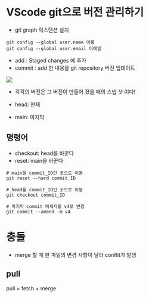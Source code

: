 
# VScode git으로 버전 관리하기

- git graph 익스텐션 설치

```git
git config --global user.name 이름
git config --global user.email 이메일
```

- add : Staged changes 에 추가
- commit : add 한 내용을 git repository 버전 업데이트 


![](https://i.imgur.com/i0dqRB2.png)

- 각각의 버전은 그 버전이 만들어 졌을 때의 스냅 샷 이다!


- head: 현재
- main: 마지막

## 명령어
- checkout: head를 바꾼다
- reset: main을 바꾼다
```git
# main을 commit_ID인 곳으로 이동
git reset --hard commit_ID

# head를 commit_ID인 곳으로 이동
git checkout commit_ID

# 마지막 commit 메세지를 v4로 변경
git commit --amend -m v4 
```



# 충돌
- merge 할 때 한 파일의 변경 사항이 달라 conflit가 발생


## pull
pull = fetch + merge
